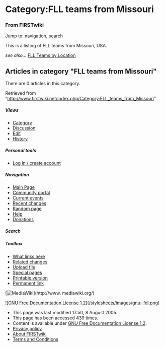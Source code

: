 # Category:FLL teams from Missouri

### From FIRSTwiki

Jump to: navigation, search

This is a listing of FLL teams from Missouri, USA.

_see also..._ [FLL Teams by Location](/index.php/FLL_Teams_by_Location "FLL
Teams by Location" )

  

## Articles in category "FLL teams from Missouri"

There are 0 articles in this category.

Retrieved from
"<http://www.firstwiki.net/index.php/Category:FLL_teams_from_Missouri>"

##### Views

  * [Category](/index.php/Category:FLL_teams_from_Missouri)
  * [Discussion](/index.php?title=Category_talk:FLL_teams_from_Missouri&action=edit)
  * [Edit](/index.php?title=Category:FLL_teams_from_Missouri&action=edit)
  * [History](/index.php?title=Category:FLL_teams_from_Missouri&action=history)

##### Personal tools

  * [Log in / create account](/index.php?title=Special:Userlogin&returnto=Category:FLL_teams_from_Missouri)

[](/index.php/Main_Page "Main Page" )

##### Navigation

  * [Main Page](/index.php/Main_Page)
  * [Community portal](/index.php/FIRSTwiki:Community_portal)
  * [Current events](/index.php/Current_events)
  * [Recent changes](/index.php/Special:Recentchanges)
  * [Random page](/index.php/Special:Random)
  * [Help](/index.php/Help:Contents)
  * [Donations](/index.php/FIRSTwiki:Site_support)

##### Search



##### Toolbox

  * [What links here](/index.php/Special:Whatlinkshere/Category:FLL_teams_from_Missouri)
  * [Related changes](/index.php/Special:Recentchangeslinked/Category:FLL_teams_from_Missouri)
  * [Upload file](/index.php/Special:Upload)
  * [Special pages](/index.php/Special:Specialpages)
  * [Printable version](/index.php?title=Category:FLL_teams_from_Missouri&printable=yes)
  * [Permanent link](/index.php?title=Category:FLL_teams_from_Missouri&oldid=40613)

[![MediaWiki](/skins/common/images/poweredby_mediawiki_88x31.png)](http://www.
mediawiki.org/)

[![GNU Free Documentation License 1.2](/stylesheets/images/gnu-
fdl.png)](http://www.gnu.org/copyleft/fdl.html)

  * This page was last modified 17:50, 8 August 2005.
  * This page has been accessed 439 times.
  * Content is available under [GNU Free Documentation License 1.2](http://www.gnu.org/copyleft/fdl.html "http://www.gnu.org/copyleft/fdl.html" ).
  * [Privacy policy](/index.php/FIRSTwiki:Privacy_policy "FIRSTwiki:Privacy policy" )
  * [About FIRSTwiki](/index.php/FIRSTwiki:About "FIRSTwiki:About" )
  * [Terms and Conditions](/index.php/FIRSTwiki:Terms_and_conditions "FIRSTwiki:Terms and conditions" )

